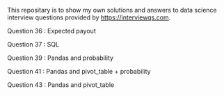 This repositary is to show my own solutions and answers to data science interview questions provided by https://interviewqs.com.

Question 36 : Expected payout

Question 37 : SQL 

Question 39 : Pandas and probability

Question 41 : Pandas and pivot_table + probability

Question 43 : Pandas and pivot_table
